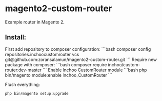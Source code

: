 # magento2-custom-router
Example router in Magento 2.

<h2>Install:</h2>
First add repository to composer configuration:
```bash
composer config repositories.inchoocustomrouter vcs git@github.com:zoransalamun/magento2-custom-router.git
```
Require new package with composer:
```bash
composer require inchoo/custom-router:dev-master
```
Enable Inchoo CustomRouter module
```bash
php bin/magento module:enable Inchoo_CustomRouter
```

Flush everything:
```bash
php bin/magento setup:upgrade
```
